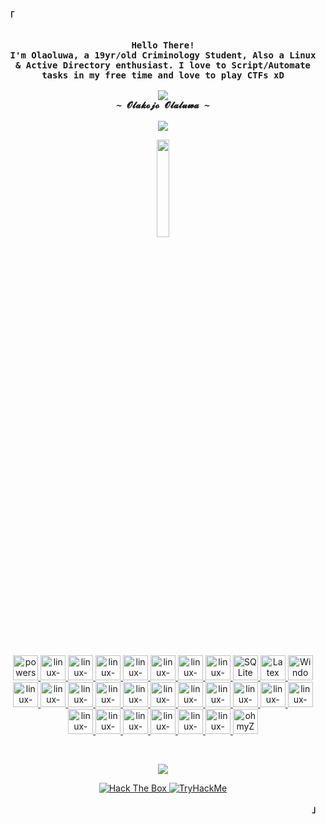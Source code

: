 <p align="left"><strong><samp>「</samp></strong></p>
    <p align="center">
      <samp><br>
            <b>
            Hello There!
        <br>
            I'm Olaoluwa, a 19yr/old Criminology Student, Also a Linux & Active Directory enthusiast.
                I love to Script/Automate tasks in my free time and love to play CTFs xD
            </b>
        <br>
        <br>
          <image src="https://readme-typing-svg.herokuapp.com?font=Iosevka&size=24&color=BC83E3&center=true&width=410&height=45&lines=Explore,+exploit,+evolve.">
        <br>
            <b>
            ~ 𝓞𝓵𝓪𝓴𝓸𝓳𝓸 𝓞𝓵𝓪𝓵𝓾𝔀𝓪 ~
            </b>
        <br>
        <br>
          <image src="https://readme-typing-svg.herokuapp.com?font=Iosevka&size=16&color=1793D1&center=true&width=410&height=45&lines=I+use+kali+btw+<3">
      </samp>
    </p>
<p align="center"><a href="https://kali.org/">
    <img src="https://i.postimg.cc/FRT10RrC/Kali-Linux-Penetration-Testing-and-Ethical-Hacking-Linux-Distribution-removebg-preview.png" height="20%" width="20%">
</a></p>
        <br> 
<p align="center"> <a href="https://www.powershellgallery.com/" target="_blank">
    <img src="https://cdn.jsdelivr.net/gh/devicons/devicon@latest/icons/powershell/powershell-original.svg" alt="powershell" width="40" height="40"/>
</a>
<a href="https://www.linux.org/" target="_blank">
    <img src="https://cdn.jsdelivr.net/gh/devicons/devicon@latest/icons/debian/debian-plain-wordmark.svg" alt="linux-OS" width="40" height="40"/>
</a>
<a href="https://www.php.net/" target="_blank">
    <img src="https://cdn.jsdelivr.net/gh/devicons/devicon@latest/icons/php/php-original.svg" alt="linux-OS" width="40" height="40"/>
</a>
<a href="https://www.python.org/" target="_blank">
    <img src="https://cdn.jsdelivr.net/gh/devicons/devicon@latest/icons/python/python-original-wordmark.svg" alt="linux-OS" width="40" height="40"/>
</a>
<a href="https://neovim.io/" target="_blank">
    <img src="https://cdn.jsdelivr.net/gh/devicons/devicon@latest/icons/neovim/neovim-original-wordmark.svg" alt="linux-OS" width="40" height="40"/>
</a>
<a href="https://en.wikipedia.org/wiki/JavaScript" target="_blank">
    <img src="https://cdn.jsdelivr.net/gh/devicons/devicon@latest/icons/javascript/javascript-original.svg" alt="linux-OS" width="40" height="40"/>
</a>
<a href="https://www.oracle.com/" target="_blank">
    <img src="https://cdn.jsdelivr.net/gh/devicons/devicon@latest/icons/oracle/oracle-original.svg" alt="linux-OS" width="40" height="40"/>
</a>
<a href="https://git-scm.com/" target="_blank">
    <img src="https://cdn.jsdelivr.net/gh/devicons/devicon@latest/icons/git/git-plain-wordmark.svg" alt="linux-OS" width="40" height="40"/>
</a>
<a href="https://www.sqlite.org/" target="_blank">
    <img src="https://cdn.jsdelivr.net/gh/devicons/devicon@latest/icons/sqlite/sqlite-original-wordmark.svg" alt="SQLite" width="40" height="40"/>
</a>
<a href="https://www.latex-project.org/" target="_blank">
    <img src="https://cdn.jsdelivr.net/gh/devicons/devicon@latest/icons/latex/latex-original.svg" alt="Latex" width="40" height="40"/>
</a>
<a href="https://en.wikipedia.org/wiki/Microsoft_Windows" target="_blank">
    <img src="https://cdn.jsdelivr.net/gh/devicons/devicon@latest/icons/windows11/windows11-original.svg" alt="Windows" width="40" height="40"/>
</a>
<a href="https://nginx.com" target="_blank">
    <img src="https://cdn.jsdelivr.net/gh/devicons/devicon@latest/icons/nginx/nginx-original.svg" alt="linux-OS" width="40" height="40"/>
</a>
<a href="https://en.wikipedia.org/wiki/MS-DOS" target="_blank">
    <img src="https://cdn.jsdelivr.net/gh/devicons/devicon@latest/icons/msdos/msdos-original.svg" alt="linux-OS" width="40" height="40"/>
</a>
<a href="https://httpd.apache.org/" target="_blank">
    <img src="https://cdn.jsdelivr.net/gh/devicons/devicon@latest/icons/apache/apache-original-wordmark.svg" alt="linux-OS" width="40" height="40"/>
</a>
<a href="https://cloudflare.com" target="_blank">
    <img src="https://cdn.jsdelivr.net/gh/devicons/devicon@latest/icons/cloudflare/cloudflare-original-wordmark.svg" alt="linux-OS" width="40" height="40"/>
</a>
<a href="https://www.markdownguide.org/" target="_blank">
    <img src="https://cdn.jsdelivr.net/gh/devicons/devicon@latest/icons/markdown/markdown-original.svg" alt="linux-OS" width="40" height="40"/>
</a>
<a href="https://www.putty.org/" target="_blank">
    <img src="https://cdn.jsdelivr.net/gh/devicons/devicon@latest/icons/putty/putty-original.svg" alt="linux-OS" width="40" height="40"/>
</a>
<a href="https://www.jetbrains.com/pycharm/?var=1" target="_blank">
    <img src="https://cdn.jsdelivr.net/gh/devicons/devicon@latest/icons/pycharm/pycharm-original.svg" alt="linux-OS" width="40" height="40"/>
</a>
<a href="https://stackoverflow.com/" target="_blank">
    <img src="https://cdn.jsdelivr.net/gh/devicons/devicon@latest/icons/stackoverflow/stackoverflow-original-wordmark.svg" alt="linux-OS" width="40" height="40"/>
</a>
<a href="https://www.w3schools.com/xml/xml_whatis.asp" target="_blank">
    <img src="https://cdn.jsdelivr.net/gh/devicons/devicon@latest/icons/xml/xml-original.svg" alt="linux-OS" width="40" height="40"/>
</a>
<a href="https://portswigger.net/burp" target="_blank">
    <img src="https://i.postimg.cc/HLDqv8VY/images-removebg-preview-1.png" alt="linux-OS" width="40" height="40"/>
</a>
<a href="https://www.metasploit.com/" target="_blank">
    <img src="https://i.postimg.cc/Ssw1RwCy/download-removebg-preview.png" alt="linux-OS" width="40" height="40"/>
</a>
<a href="https://bloodhound.readthedocs.io/en/latest/" target="_blank">
    <img src="https://i.postimg.cc/5yS5JGmK/1-E0-I-QO-1-U8y-ROC6-Fb-Uy-HGA-removebg-preview.png" alt="linux-OS" width="40" height="40"/>
</a>
<a href="https://www.snort.org/" target="_blank">
    <img src="https://i.postimg.cc/RhW3sDDn/download-removebg-preview-1.png" alt="linux-OS" width="40" height="40"/>
</a>
<a href="https://www.wireshark.org/" target="_blank">
    <img src="https://i.postimg.cc/V6p7H3kx/wireshark-104082-removebg-preview.png" alt="linux-OS" width="40" height="40"/>
</a>
<a href="https://wazuh.com/" target="_blank">
    <img src="https://i.postimg.cc/y8G7nNzn/images-removebg-preview-2.png" alt="linux-OS" width="40" height="40"/>
</a>
<a href="https://www.pfsense.org/" target="_blank">
    <img src="https://i.postimg.cc/HnTJHLnX/download-removebg-preview-2.png" alt="linux-OS" width="40" height="40"/>
</a>
<a href="https://ghost.org/" target="_blank">
    <img src="https://i.postimg.cc/FKZ58FM2/images-removebg-preview-3.png" alt="linux-OS" width="40" height="40"/>
</a>
<a href="https://ohmyz.sh/" target="_blank">
    <img src="https://cdn.jsdelivr.net/gh/devicons/devicon@latest/icons/ohmyzsh/ohmyzsh-original.svg" alt="ohmyZsh" width="40" height="40"/>
</a> </p>
<br>
<p align="center"><a href="https://github.com/anuraghazra/github-readme-stats">
  <img align="center" src="https://github-readme-stats.vercel.app/api/top-langs/?username=sec-fortress&show_icons=true&theme=dracula&layout=compact&hide=html,roff,css" />
</a></p>
<p align="center">
  <a href="https://app.hackthebox.eu/profile/623459">
    <img src="http://www.hackthebox.eu/badge/image/623459" alt="Hack The Box">
  </a>
  <a href="https://tryhackme.com/p/v37r1x">
    <img src="https://tryhackme-badges.s3.amazonaws.com/secfortress.png" alt="TryHackMe">
  </a>
</p>
<p align="right"><strong><samp>」</samp></strong></p>

